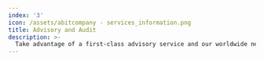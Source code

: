 ```yaml
---
index: '3'
icon: /assets/abitcompany - services_information.png
title: Advisory and Audit
description: >-
  Take advantage of a first-class advisory service and our worldwide network of investors. Our services include strategic advisory, support for legal and financial compliance, targeted marketing, as well as software code audit
---
```

